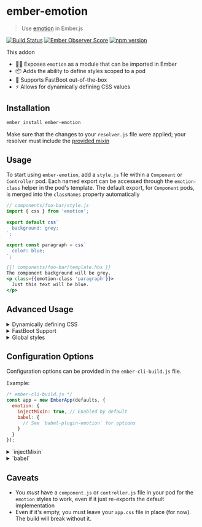 # ember-emotion

> Use [emotion][emotion] in Ember.js

[![Build Status](https://travis-ci.org/alexlafroscia/ember-emotion.svg?branch=master)](https://travis-ci.org/alexlafroscia/ember-emotion)
[![Ember Observer Score](https://emberobserver.com/badges/ember-emotion.svg)](https://emberobserver.com/addons/ember-emotion)
[![npm version](https://badge.fury.io/js/ember-emotion.svg)](https://www.npmjs.com/package/ember-emotion)

This addon

- 👩‍🎤 Exposes `emotion` as a module that can be imported in Ember
- 📦 Adds the ability to define styles scoped to a pod
- 🚀 Supports FastBoot out-of-the-box
- ⚡️ Allows for dynamically defining CSS values

## Installation

```bash
ember install ember-emotion
```

Make sure that the changes to your `resolver.js` file were applied; your resolver must include the [provided mixin](blueprints/ember-emotion/files/app/resolver.js)

## Usage

To start using `ember-emotion`, add a `style.js` file within a `Component` or `Controller` pod. Each named export can be accessed through the `emotion-class` helper in the pod's template. The default export, for `Component` pods, is merged into the `classNames` property automatically

```javascript
// components/foo-bar/style.js
import { css } from 'emotion';

export default css`
  background: grey;
`;

export const paragraph = css`
  color: blue;
`;
```

```handlebars
{{! components/foo-bar/template.hbs }}
The component background will be grey.
<p class={{emotion-class 'paragraph'}}>
  Just this text will be blue.
</p>
```

## Advanced Usage

<details>
  <summary>Dynamically defining CSS</summary>

  Often times you want to define style based on the state of your component. `ember-emotion` provides tools for pulling in that state and using it to define your CSS dynamically.

  As a quick example, image you have an input component that should have black text normally, but should turn red when there's an error.  Here's what the CSS definition for that component might look like:

  ```javascript
  import { computed } from 'ember-emotion';

  export default text = computed('hasError')`
    color: ${ctx => ctx.get('hasError') ? 'red' : 'black'}
  `;
  ```

  By using the `computed` function to define your CSS block, two features are unlocked. Arguments passed to `computed` (like `hasError` above) are dependent keys just like in an Ember computed property definition. Functions embedded in the CSS definition are passed the context of the component as the first argument, so you can base your CSS off of the state. In the example above, any time `hasError` changes, the function will be called again and `red` or `black` will be set as the text color accordingly. This provides an alternative to the "normal" approach of doing this logic in the template to define different classes manually based on the state. Instead, you can allow Ember and Emotion to do that logic for you.

  If the state you care about is present initially and will never change, you can also just use the `computed` function as a template tag directly and define no dependent keys, like so:

  ```javascript
  import { computed } from 'ember-emotion';

  export default computed`
    padding: ${ctx => ctx.get('paddingAmount')}
  `;
  ```

  Note that this will not be re-computed should `paddingAmount` be changed.
</details>

<details>
  <summary>FastBoot Support</summary>
  FastBoot is supported out-of-the-box with no additional work required from you as the user. The initial CSS definition will be computed on the server, and the styles required for that initial paint injected into the HTML payload sent to the browser. Those initial values will also be hydrated into `emotion` before the first render, which will avoid those classes from being defined a second time by `emotion` when the first paint happens in the browser.
</details>

<details>
  <summary>Global styles</summary>
  Although an anti-pattern, it's sometimes useful to inject global styles, such as removing default styling from `body` or `html`. `emotion` provides the `injectGlobal` function for this, but for it to work with FastBoot it must be called at the right time.

  To make this easier, this addon provides a `global-styles` blueprint that can be used to generate the appropriate instance initializer. You can run:

  ```bash
  ember generate global-styles __name__of__initializer__
  ```

  where `__name__of__initializer__` would be replaced by whatever you want to call this file, and you'll get an initializer pre-configured to execute at the right time. You can simply add to the `injectGlobals` usage provided there and everything else will be taken care of.
</details>

## Configuration Options

Configuration options can be provided in the `ember-cli-build.js` file.

Example:

```javascript
/* ember-cli-build.js */
const app = new EmberApp(defaults, {
  emotion: {
    injectMixin: true, // Enabled by default
    babel: {
      // See `babel-plugin-emotion` for options
    }
  }
});
```

<details>
  <summary>`injectMixin`</summary>
  By default, the mixin is injected into all `Component` and `Controller` objects. However, if you'd rather inject it manually into just the classes that need it, you can disable the automatic injection with the `injectMixin` property

  Defaults to `true`
</details>

<details>
  <summary>`babel`</summary>
  Many additional features are supported, optionally, via [babel-plugin-emotion][babel-plugin-emotion]. By default, the default configuration is applied, which simply strips out unnecessary whitespace from CSS definitions.

  See the documentation for that package for details more.
</details>

## Caveats

- You _must_ have a `component.js` or `controller.js` file in your pod for the `emotion` styles to work, even if it just re-exports the default implementation
- Even if it's empty, you must leave your `app.css` file in place (for now). The build will break without it.

[emotion]: https://github.com/emotion-js/emotion
[emotion-object-styles]: https://emotion.sh/docs/object-styles
[babel-plugin-emotion]: https://github.com/emotion-js/emotion/tree/master/packages/babel-plugin-emotion
